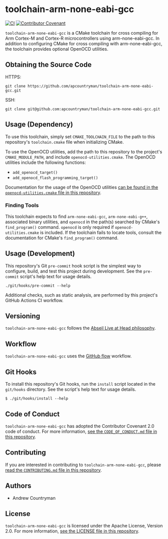 # toolchain-arm-none-eabi-gcc
[![CI](https://github.com/apcountryman/toolchain-arm-none-eabi-gcc/actions/workflows/ci.yml/badge.svg)](https://github.com/apcountryman/toolchain-arm-none-eabi-gcc/actions/workflows/ci.yml)
[![Contributor Covenant](https://img.shields.io/badge/Contributor%20Covenant-2.0-4baaaa.svg)](CODE_OF_CONDUCT.md)

`toolchain-arm-none-eabi-gcc` is a CMake toolchain for cross compiling for Arm Cortex-M
and Cortex-R microcontrollers using arm-none-eabi-gcc.
In addition to configuring CMake for cross compiling with arm-none-eabi-gcc, the toolchain
provides optional OpenOCD utilities.

## Obtaining the Source Code
HTTPS:
```shell
git clone https://github.com/apcountryman/toolchain-arm-none-eabi-gcc.git
```
SSH:
```shell
git clone git@github.com:apcountryman/toolchain-arm-none-eabi-gcc.git
```

## Usage (Dependency)
To use this toolchain, simply set `CMAKE_TOOLCHAIN_FILE` to the path to this repository's
`toolchain.cmake` file when initializing CMake.

To use the OpenOCD utilities, add the path to this repository to the project's
`CMAKE_MODULE_PATH`, and include `openocd-utilities.cmake`.
The OpenOCD utilities include the following functions:
- `add_openocd_target()`
- `add_openocd_flash_programming_target()`

Documentation for the usage of the OpenOCD utilities [can be found in the
`openocd-utilities.cmake` file in this repository](openocd-utilities.cmake).

### Finding Tools
This toolchain expects to find `arm-none-eabi-gcc`, `arm-none-eabi-g++`, associated binary
utilities, and `openocd` in the path(s) searched by CMake's `find_program()` command.
`openocd` is only required if `openocd-utilities.cmake` is included.
If the toolchain fails to locate tools, consult the documentation for CMake's
`find_program()` command.

## Usage (Development)
This repository's Git `pre-commit` hook script is the simplest way to configure, build,
and test this project during development.
See the `pre-commit` script's help text for usage details.
```shell
./git/hooks/pre-commit --help
```

Additional checks, such as static analysis, are performed by this project's GitHub Actions
CI workflow.

## Versioning
`toolchain-arm-none-eabi-gcc` follows the [Abseil Live at Head
philosophy](https://abseil.io/about/philosophy).

## Workflow
`toolchain-arm-none-eabi-gcc` uses the [GitHub
flow](https://guides.github.com/introduction/flow/) workflow.

## Git Hooks
To install this repository's Git hooks, run the `install` script located in the
`git/hooks` directory.
See the script's help text for usage details.
```
$ ./git/hooks/install --help
```

## Code of Conduct
`toolchain-arm-none-eabi-gcc` has adopted the Contributor Covenant 2.0 code of conduct.
For more information, [see the `CODE_OF_CONDUCT.md` file in this
repository](CODE_OF_CONDUCT.md).

## Contributing
If you are interested in contributing to `toolchain-arm-none-eabi-gcc`, please [read the
`CONTRIBUTING.md` file in this repository](CONTRIBUTING.md).

## Authors
- Andrew Countryman

## License
`toolchain-arm-none-eabi-gcc` is licensed under the Apache License, Version 2.0.
For more information, [see the LICENSE file in this repository](LICENSE).
